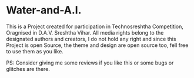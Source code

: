 # Water-and-A.I.

This is a Project created for participation in Technosreshtha Competition, Oragnised in D.A.V. Sreshtha Vihar. All media rights belong to the designated authors and creators, I do not hold any right and since this Project is open Source, the theme and design are open source too, fell free to use them as you like.

PS: Consider giving me some reviews if you like this or some bugs or glitches are there.